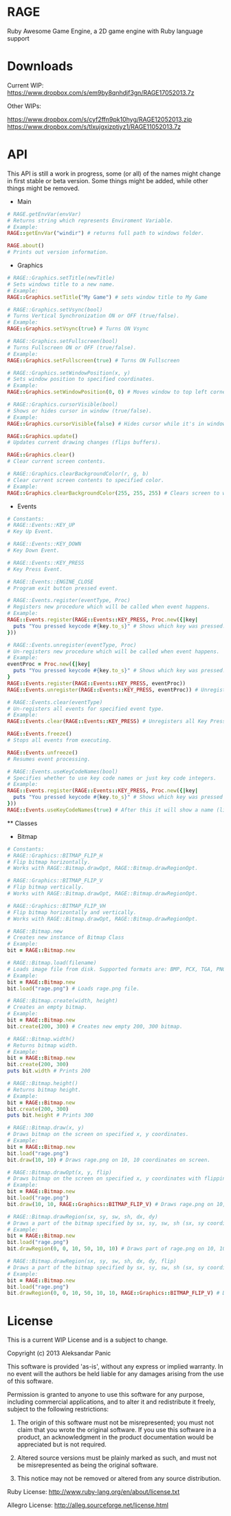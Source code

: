 RAGE
====

Ruby Awesome Game Engine, a 2D game engine with Ruby language support

Downloads
====

Current WIP: https://www.dropbox.com/s/em9by8qnhdjf3gn/RAGE17052013.7z

Other WIPs:

https://www.dropbox.com/s/cyf2ffn9pk10hyg/RAGE12052013.zip
https://www.dropbox.com/s/tlxujgxizptiyz1/RAGE11052013.7z

API
====

This API is still a work in progress, some (or all) of the names might change in first stable or beta version. 
Some things might be added, while other things might be removed.

* Main

```ruby
# RAGE.getEnvVar(envVar)
# Returns string which represents Enviroment Variable.
# Example:
RAGE::getEnvVar("windir") # returns full path to windows folder.

RAGE.about()
# Prints out version information.
```

* Graphics

```ruby
# RAGE::Graphics.setTitle(newTitle)
# Sets windows title to a new name.
# Example:
RAGE::Graphics.setTitle("My Game") # sets window title to My Game

# RAGE::Graphics.setVsync(bool)
# Turns Vertical Synchronization ON or OFF (true/false).
# Example:
RAGE::Graphics.setVsync(true) # Turns ON Vsync

# RAGE::Graphics.setFullscreen(bool)
# Turns Fullscreen ON or OFF (true/false).
# Example:
RAGE::Graphics.setFullscreen(true) # Turns ON Fullscreen

# RAGE::Graphics.setWindowPosition(x, y)
# Sets window position to specified coordinates.
# Example:
RAGE::Graphics.setWindowPosition(0, 0) # Moves window to top left corner of the screen

# RAGE::Graphics.cursorVisible(bool)
# Shows or hides cursor in window (true/false).
# Example:
RAGE::Graphics.cursorVisible(false) # Hides cursor while it's in window.

RAGE::Graphics.update()
# Updates current drawing changes (flips buffers).

RAGE::Graphics.clear()
# Clear current screen contents.

# RAGE::Graphics.clearBackgroundColor(r, g, b)
# Clear current screen contents to specified color.
# Example:
RAGE::Graphics.clearBackgroundColor(255, 255, 255) # Clears screen to white color
```

* Events

```ruby
# Constants:
# RAGE::Events::KEY_UP
# Key Up Event.

# RAGE::Events::KEY_DOWN
# Key Down Event.

# RAGE::Events::KEY_PRESS
# Key Press Event.

# RAGE::Events::ENGINE_CLOSE
# Program exit button pressed event.

# RAGE::Events.register(eventType, Proc)
# Registers new procedure which will be called when event happens.
# Example:
RAGE::Events.register(RAGE::Events::KEY_PRESS, Proc.new({|key|
  puts "You pressed keycode #{key.to_s}" # Shows which key was pressed.
}))

# RAGE::Events.unregister(eventType, Proc)
# Un-registers new procedure which will be called when event happens.
# Example:
eventProc = Proc.new({|key|
  puts "You pressed keycode #{key.to_s}" # Shows which key was pressed.
}
RAGE::Events.register(RAGE::Events::KEY_PRESS, eventProc))
RAGE::Events.unregister(RAGE::Events::KEY_PRESS, eventProc)) # Unregisters registered eventProc

# RAGE::Events.clear(eventType)
# Un-registers all events for specified event type.
# Example:
RAGE::Events.clear(RAGE::Events::KEY_PRESS) # Unregisters all Key Press events.

RAGE::Events.freeze()
# Stops all events from executing.

RAGE::Events.unfreeze()
# Resumes event processing.

# RAGE::Events.useKeyCodeNames(bool)
# Specifies whether to use key code names or just key code integers.
# Example:
RAGE::Events.register(RAGE::Events::KEY_PRESS, Proc.new({|key|
  puts "You pressed keycode #{key.to_s}" # Shows which key was pressed as a number.
}))
RAGE::Events.useKeyCodeNames(true) # After this it will show a name (like "LEFT") instead of a number of the key which was pressed.
```

** Classes

* Bitmap

```ruby
# Constants:
# RAGE::Graphics::BITMAP_FLIP_H
# Flip bitmap horizontally.
# Works with RAGE::Bitmap.drawOpt, RAGE::Bitmap.drawRegionOpt.

# RAGE::Graphics::BITMAP_FLIP_V
# Flip bitmap vertically.
# Works with RAGE::Bitmap.drawOpt, RAGE::Bitmap.drawRegionOpt.

# RAGE::Graphics::BITMAP_FLIP_VH
# Flip bitmap horizontally and vertically.
# Works with RAGE::Bitmap.drawOpt, RAGE::Bitmap.drawRegionOpt.

# RAGE::Bitmap.new
# Creates new instance of Bitmap Class
# Example:
bit = RAGE::Bitmap.new

# RAGE::Bitmap.load(filename)
# Loads image file from disk. Supported formats are: BMP, PCX, TGA, PNG, JPG
# Example:
bit = RAGE::Bitmap.new
bit.load("rage.png") # Loads rage.png file.

# RAGE::Bitmap.create(width, height)
# Creates an empty bitmap.
# Example:
bit = RAGE::Bitmap.new
bit.create(200, 300) # Creates new empty 200, 300 bitmap.

# RAGE::Bitmap.width()
# Returns bitmap width.
# Example:
bit = RAGE::Bitmap.new
bit.create(200, 300)
puts bit.width # Prints 200

# RAGE::Bitmap.height()
# Returns bitmap height.
# Example:
bit = RAGE::Bitmap.new
bit.create(200, 300)
puts bit.height # Prints 300

# RAGE::Bitmap.draw(x, y)
# Draws bitmap on the screen on specified x, y coordinates.
# Example:
bit = RAGE::Bitmap.new
bit.load("rage.png")
bit.draw(10, 10) # Draws rage.png on 10, 10 coordinates on screen.

# RAGE::Bitmap.drawOpt(x, y, flip)
# Draws bitmap on the screen on specified x, y coordinates with flipping. Refer to constants for more info.
# Example:
bit = RAGE::Bitmap.new
bit.load("rage.png")
bit.draw(10, 10, RAGE::Graphics::BITMAP_FLIP_V) # Draws rage.png on 10, 10 coordinates on screen. flipped vertically.

# RAGE::Bitmap.drawRegion(sx, sy, sw, sh, dx, dy)
# Draws a part of the bitmap specified by sx, sy, sw, sh (sx, sy coordinate and sw - width, sh - height) on destination dx, dy coordinates.
# Example:
bit = RAGE::Bitmap.new
bit.load("rage.png")
bit.drawRegion(0, 0, 10, 50, 10, 10) # Draws part of rage.png on 10, 10 coordinates on screen.

# RAGE::Bitmap.drawRegion(sx, sy, sw, sh, dx, dy, flip)
# Draws a part of the bitmap specified by sx, sy, sw, sh (sx, sy coordinate and sw - width, sh - height) on destination dx, dy coordinates, with flipping.
# Example:
bit = RAGE::Bitmap.new
bit.load("rage.png")
bit.drawRegion(0, 0, 10, 50, 10, 10, RAGE::Graphics::BITMAP_FLIP_V) # Draws part of rage.png on 10, 10 coordinates on screen, flipped vertically.

```

License
====

This is a current WIP License and is a subject to change.

Copyright (c) 2013 Aleksandar Panic

This software is provided 'as-is', without any express or implied
warranty. In no event will the authors be held liable for any damages
arising from the use of this software.

Permission is granted to anyone to use this software for any purpose,
including commercial applications, and to alter it and redistribute it
freely, subject to the following restrictions:

   1. The origin of this software must not be misrepresented; you must not
   claim that you wrote the original software. If you use this software
   in a product, an acknowledgment in the product documentation would be
   appreciated but is not required.

   2. Altered source versions must be plainly marked as such, and must not be
   misrepresented as being the original software.

   3. This notice may not be removed or altered from any source
   distribution.

Ruby License: http://www.ruby-lang.org/en/about/license.txt

Allegro License: http://alleg.sourceforge.net/license.html
